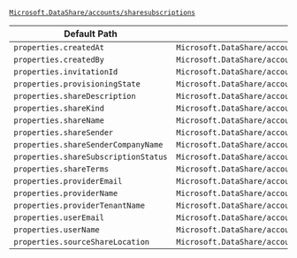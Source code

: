 [`Microsoft.DataShare/accounts/sharesubscriptions`](https://docs.microsoft.com/en-us/azure/templates/microsoft.datashare/accounts/sharesubscriptions)

| Default Path | Alias |
|---|---|
| `properties.createdAt` | `Microsoft.DataShare/accounts/sharesubscriptions/createdAt` |
| `properties.createdBy` | `Microsoft.DataShare/accounts/sharesubscriptions/createdBy` |
| `properties.invitationId` | `Microsoft.DataShare/accounts/sharesubscriptions/invitationId` |
| `properties.provisioningState` | `Microsoft.DataShare/accounts/sharesubscriptions/provisioningState` |
| `properties.shareDescription` | `Microsoft.DataShare/accounts/sharesubscriptions/shareDescription` |
| `properties.shareKind` | `Microsoft.DataShare/accounts/sharesubscriptions/shareKind` |
| `properties.shareName` | `Microsoft.DataShare/accounts/sharesubscriptions/shareName` |
| `properties.shareSender` | `Microsoft.DataShare/accounts/sharesubscriptions/shareSender` |
| `properties.shareSenderCompanyName` | `Microsoft.DataShare/accounts/sharesubscriptions/shareSenderCompanyName` |
| `properties.shareSubscriptionStatus` | `Microsoft.DataShare/accounts/sharesubscriptions/shareSubscriptionStatus` |
| `properties.shareTerms` | `Microsoft.DataShare/accounts/sharesubscriptions/shareTerms` |
| `properties.providerEmail` | `Microsoft.DataShare/accounts/sharesubscriptions/providerEmail` |
| `properties.providerName` | `Microsoft.DataShare/accounts/sharesubscriptions/providerName` |
| `properties.providerTenantName` | `Microsoft.DataShare/accounts/sharesubscriptions/providerTenantName` |
| `properties.userEmail` | `Microsoft.DataShare/accounts/sharesubscriptions/userEmail` |
| `properties.userName` | `Microsoft.DataShare/accounts/sharesubscriptions/userName` |
| `properties.sourceShareLocation` | `Microsoft.DataShare/accounts/sharesubscriptions/sourceShareLocation` |

